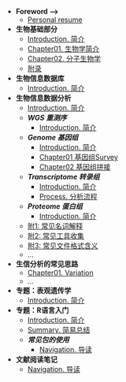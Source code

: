 <!-- menu -->
* **Foreword -->**
    <!-- * [Introduction 前言](/docs/Introduction.md) -->
    * [Personal resume](/docs/Interview/me.md)
* **生物基础部分**
    <!-- menu_base -->
    * [Introduction. 简介](/docs/00.BioBase/Introduction.md)
    * [Chapter01. 生物学简介](/docs/00.BioBase/Chapter01.Bio.md)
    * [Chapter02. 分子生物学](/docs/00.BioBase/Chapter02.Molecular_Biology.md)
    * [附录](/docs/00.BioBase/ChapterN_Appendix.md)
    <!-- menu_base -->
* **生物信息数据库**
    * [Introduction. 简介](/docs/database.md)
* **生物信息数据分析**
    * [Introduction. 简介](/docs/01.BioInformation/Introduction.md)
    * ***WGS 重测序***
      * [Introduction. 简介](/docs/01.BioInformation/01WGS/Introduction.md)
    * ***Genome 基因组***
      * [Introduction. 简介](/docs/01.BioInformation/02Genome/Introduction.md)
      * [Chapter01 基因组Survey](/docs/01.BioInformation/02Genome/Genome01.Survey.md)
      * [Chapter02 基因组拼接](/docs/01.BioInformation/02Genome/Genome02.Assembly.md)
    * ***Transcriptome 转录组***
      * [Introduction. 简介](/docs/01.BioInformation/03Transcriptome/Introduction.md)
      * [Process. 分析流程](/docs/01.BioInformation/03Transcriptome/process.md)
    * ***Proteome 蛋白组***
      * [Introduction. 简介](/docs/01.BioInformation/04Proteome/Introduction.md)
    * [附1: 常见名词解释](/docs/01.BioInformation/ChapterN_Appendix01_Glossary.md)
    * [附2: 常见工具收集](/docs/01.BioInformation/ChapterN_Appendix02_Tools.md)
    * [附3: 常见文件格式含义](/docs/01.BioInformation/ChapterN_Appendix03_File_meaning.md)
    * *...*
* **生信分析的常见思路**
    * [Chapter01. Variation](/docs/01.BioInformation/Process/Chapter01.Variation.md)
    * *...*
* **专题：表观遗传学**
    * [Introduction. 简介](/docs/Theme_Epigenetics/Introduction.md)
* **专题：R语言入门**
    * [Introduction. 简介](/docs/Appendix01_R_base/Chapter01.Introduction.md)
    * [Summary. 简易总结](/docs/Appendix01_R_base/r-base.md)
    * ***常见包的使用***
      * [Navigation. 导读](/docs/Appendix01_R_base/pacages/Introduction.md)
* **文献阅读笔记**
    * [Navigation. 导读](/docs/Appendix_PaperNote/Introduction.md)

<!-- * **附 录** -->
<!-- menu -->